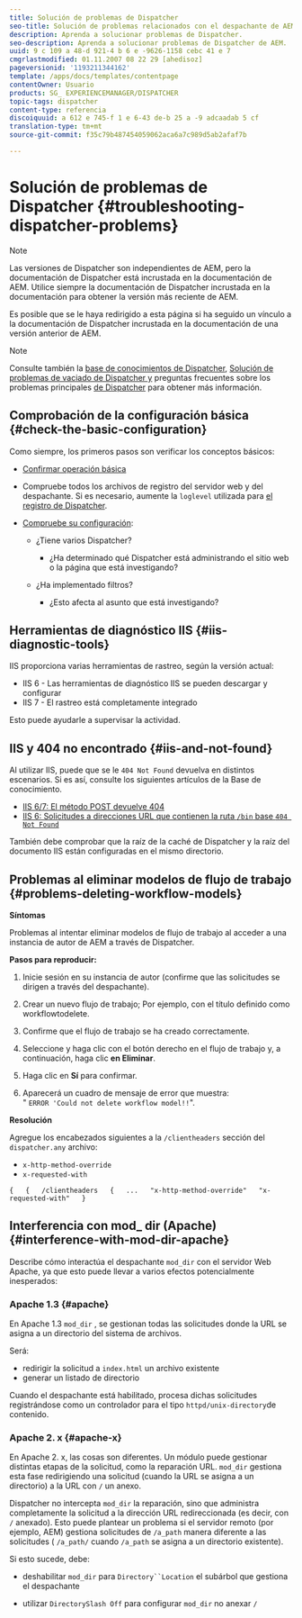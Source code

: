 ```yaml
---
title: Solución de problemas de Dispatcher
seo-title: Solución de problemas relacionados con el despachante de AEM
description: Aprenda a solucionar problemas de Dispatcher.
seo-description: Aprenda a solucionar problemas de Dispatcher de AEM.
uuid: 9 c 109 a 48-d 921-4 b 6 e -9626-1158 cebc 41 e 7
cmgrlastmodified: 01.11.2007 08 22 29 [ahedisoz]
pageversionid: '1193211344162'
template: /apps/docs/templates/contentpage
contentOwner: Usuario
products: SG_ EXPERIENCEMANAGER/DISPATCHER
topic-tags: dispatcher
content-type: referencia
discoiquuid: a 612 e 745-f 1 e 6-43 de-b 25 a -9 adcaadab 5 cf
translation-type: tm+mt
source-git-commit: f35c79b487454059062aca6a7c989d5ab2afaf7b

---
```



# Solución de problemas de Dispatcher {#troubleshooting-dispatcher-problems}

>[!NOTE]
>
>Las versiones de Dispatcher son independientes de AEM, pero la documentación de Dispatcher está incrustada en la documentación de AEM. Utilice siempre la documentación de Dispatcher incrustada en la documentación para obtener la versión más reciente de AEM.
>
>Es posible que se le haya redirigido a esta página si ha seguido un vínculo a la documentación de Dispatcher incrustada en la documentación de una versión anterior de AEM.

>[!NOTE]
>
>Consulte también la [base de conocimientos de Dispatcher](https://helpx.adobe.com/cq/kb/index/dispatcher.html), [Solución de problemas de vaciado de Dispatcher y](https://helpx.adobe.com/adobe-cq/kb/troubleshooting-dispatcher-flushing-issues.html) preguntas frecuentes sobre los problemas principales [de Dispatcher](dispatcher-faq.md) para obtener más información.

## Comprobación de la configuración básica {#check-the-basic-configuration}

Como siempre, los primeros pasos son verificar los conceptos básicos:

* [Confirmar operación básica](#ConfirmBasicOperation)
* Compruebe todos los archivos de registro del servidor web y del despachante. Si es necesario, aumente la `loglevel` utilizada para [el registro de Dispatcher](#Logging).

* [Compruebe su configuración](#ConfiguringtheDispatcher):

   * ¿Tiene varios Dispatcher?

      * ¿Ha determinado qué Dispatcher está administrando el sitio web o la página que está investigando?
   * ¿Ha implementado filtros?

      * ¿Esto afecta al asunto que está investigando?


## Herramientas de diagnóstico IIS {#iis-diagnostic-tools}

IIS proporciona varias herramientas de rastreo, según la versión actual:

* IIS 6 - Las herramientas de diagnóstico IIS se pueden descargar y configurar
* IIS 7 - El rastreo está completamente integrado

Esto puede ayudarle a supervisar la actividad.

## IIS y 404 no encontrado {#iis-and-not-found}

Al utilizar IIS, puede que se le `404 Not Found` devuelva en distintos escenarios. Si es así, consulte los siguientes artículos de la Base de conocimiento.

* [IIS 6/7: El método POST devuelve 404](https://helpx.adobe.com/dispatcher/kb/IIS6IsapiFilters.html)
* [IIS 6: Solicitudes a direcciones URL que contienen la ruta `/bin` base `404 Not Found`](https://helpx.adobe.com/dispatcher/kb/RequestsToBinDirectoryFailInIIS6.html)

También debe comprobar que la raíz de la caché de Dispatcher y la raíz del documento IIS están configuradas en el mismo directorio.

## Problemas al eliminar modelos de flujo de trabajo {#problems-deleting-workflow-models}

**Síntomas**

Problemas al intentar eliminar modelos de flujo de trabajo al acceder a una instancia de autor de AEM a través de Dispatcher.

**Pasos para reproducir:**

1. Inicie sesión en su instancia de autor (confirme que las solicitudes se dirigen a través del despachante).
1. Crear un nuevo flujo de trabajo; Por ejemplo, con el título definido como workflowtodelete.
1. Confirme que el flujo de trabajo se ha creado correctamente.
1. Seleccione y haga clic con el botón derecho en el flujo de trabajo y, a continuación, haga clic **en Eliminar**.

1. Haga clic en **Sí** para confirmar.
1. Aparecerá un cuadro de mensaje de error que muestra:\
   &quot; `ERROR 'Could not delete workflow model!!`&quot;.

**Resolución**

Agregue los encabezados siguientes a la `/clientheaders` sección del `dispatcher.any` archivo:

* `x-http-method-override`
* `x-requested-with`

`{  
{  
/clientheaders  
{  
...  
"x-http-method-override"  
"x-requested-with"  
}`

## Interferencia con mod_ dir (Apache) {#interference-with-mod-dir-apache}

Describe cómo interactúa el despachante `mod_dir` con el servidor Web Apache, ya que esto puede llevar a varios efectos potencialmente inesperados:

### Apache 1.3 {#apache}

En Apache 1.3 `mod_dir` , se gestionan todas las solicitudes donde la URL se asigna a un directorio del sistema de archivos.

Será:

* redirigir la solicitud a `index.html` un archivo existente
* generar un listado de directorio

Cuando el despachante está habilitado, procesa dichas solicitudes registrándose como un controlador para el tipo `httpd/unix-directory`de contenido.

### Apache 2. x {#apache-x}

En Apache 2. x, las cosas son diferentes. Un módulo puede gestionar distintas etapas de la solicitud, como la reparación URL. `mod_dir` gestiona esta fase redirigiendo una solicitud (cuando la URL se asigna a un directorio) a la URL con `/` un anexo.

Dispatcher no intercepta `mod_dir` la reparación, sino que administra completamente la solicitud a la dirección URL redireccionada (es decir, con `/` anexado). Esto puede plantear un problema si el servidor remoto (por ejemplo, AEM) gestiona solicitudes de `/a_path` manera diferente a las solicitudes ( `/a_path/` cuando `/a_path` se asigna a un directorio existente).

Si esto sucede, debe:

* deshabilitar `mod_dir` para `Directory``Location` el subárbol que gestiona el despachante

* utilizar `DirectorySlash Off` para configurar `mod_dir` no anexar `/`
